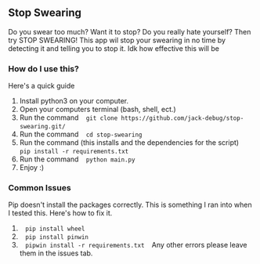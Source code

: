 ## Stop Swearing
Do you swear too much? Want it to stop? Do you really hate yourself? Then try
STOP SWEARING!
This app wil stop your swearing in no time by detecting it and telling you to stop it.
Idk how effective this will be
### How do I use this?
Here's a quick guide
1. Install python3 on your computer.
2. Open your computers terminal (bash, shell, ect.)
3. Run the command ` ` ` git clone https://github.com/jack-debug/stop-swearing.git/ ` ` `
4. Run the command ` ` ` cd stop-swearing ` ` `
5. Run the command (this installs and the dependencies for the script)
` ` ` pip install -r requirements.txt ` ` `
6. Run the command
` ` ` python main.py ` ` `
7. Enjoy :)

### Common Issues
Pip doesn't install the packages correctly. This is something I ran into when I tested this. Here's how to fix it.
1. ` ` ` pip install wheel ` ` `
2. ` ` ` pip install pinwin ` ` `
3. ` ` ` pipwin install -r requirements.txt ` ` `
Any other errors please leave them in the issues tab.
